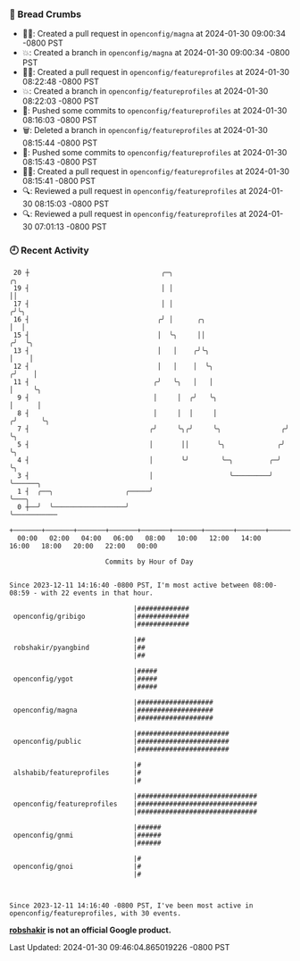 ### 🍞 Bread Crumbs

 * ✍🏼: Created a pull request in `openconfig/magna` at 2024-01-30 09:00:34 -0800 PST
 * 💥: Created a branch in `openconfig/magna` at 2024-01-30 09:00:34 -0800 PST
 * ✍🏼: Created a pull request in `openconfig/featureprofiles` at 2024-01-30 08:22:48 -0800 PST
 * 💥: Created a branch in `openconfig/featureprofiles` at 2024-01-30 08:22:03 -0800 PST
 * 🚢: Pushed some commits to `openconfig/featureprofiles` at 2024-01-30 08:16:03 -0800 PST
 * 🗑: Deleted a branch in `openconfig/featureprofiles` at 2024-01-30 08:15:44 -0800 PST
 * 🚢: Pushed some commits to `openconfig/featureprofiles` at 2024-01-30 08:15:43 -0800 PST
 * ✍🏼: Created a pull request in `openconfig/featureprofiles` at 2024-01-30 08:15:41 -0800 PST
 * 🔍: Reviewed a pull request in  `openconfig/featureprofiles` at 2024-01-30 08:15:03 -0800 PST
 * 🔍: Reviewed a pull request in  `openconfig/featureprofiles` at 2024-01-30 07:01:13 -0800 PST

### 🕘 Recent Activity
```
 20 ┼                                 ╭─╮                                ╭╮
 19 ┤                                 │ │                                ││
 17 ┤                                 │ │                               ╭╯╰╮
 16 ┤                                ╭╯ │      ╭╮                       │  │
 15 ┤                                │  ╰╮     ││                      ╭╯  ╰╮
 13 ┤                                │   │    ╭╯╰╮                     │    │
 12 ┤                                │   │    │  ╰╮                   ╭╯    │
 11 ┤                               ╭╯   ╰╮   │   │                   │     ╰╮
  9 ┤                               │     │  ╭╯   ╰╮                  │      │
  8 ┤                               │     │  │     │                 ╭╯      ╰╮
  7 ┤                              ╭╯     ╰╮╭╯     ╰╮               ╭╯        ╰╮
  5 ┤                              │       ││       ╰╮             ╭╯          ╰╮
  4 ┤                              │       ╰╯        ╰─╮         ╭─╯            ╰╮
  3 ┤                              │                   ╰─────────╯               ╰──────╮
  1 ┤  ╭──╮                  ╭─────╯                                                    ╰───╮
  0 ┼──╯  ╰──────────────────╯                                                              ╰───────────
    +───────+───────+───────+───────+───────+───────+───────+───────+───────+───────+───────+───────+────
  00:00   02:00   04:00   06:00   08:00   10:00   12:00   14:00   16:00   18:00   20:00   22:00   00:00   

						Commits by Hour of Day


Since 2023-12-11 14:16:40 -0800 PST, I'm most active between 08:00-08:59 - with 22 events in that hour.

```



```
                               |#############
 openconfig/gribigo            |#############
                               |#############

                               |##
 robshakir/pyangbind           |##
                               |##

                               |#####
 openconfig/ygot               |#####
                               |#####

                               |###################
 openconfig/magna              |###################
                               |###################

                               |#######################
 openconfig/public             |#######################
                               |#######################

                               |#
 alshabib/featureprofiles      |#
                               |#

                               |##############################
 openconfig/featureprofiles    |##############################
                               |##############################

                               |######
 openconfig/gnmi               |######
                               |######

                               |#
 openconfig/gnoi               |#
                               |#



Since 2023-12-11 14:16:40 -0800 PST, I've been most active in openconfig/featureprofiles, with 30 events.

```
**[robshakir](mailto:robjs@google.com) is not an official Google product.**  


Last Updated: 2024-01-30 09:46:04.865019226 -0800 PST
